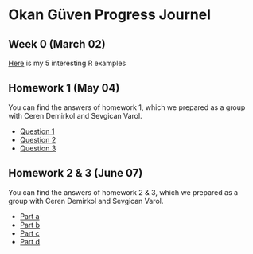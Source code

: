 ﻿# Okan Güven Progress Journel

## Week 0 (March 02)

[Here](files/Example_Homework_0.html) is my 5 interesting R examples

## Homework 1 (May 04)
You can find the answers of homework 1, which we prepared as a group with Ceren Demirkol and Sevgican Varol.

* [Question 1](files/H1Q1.html)
* [Question 2](files/H1Q2.html)
* [Question 3](files/H1Q3.html)

## Homework 2 & 3 (June 07)
You can find the answers of homework 2 & 3, which we prepared as a group with Ceren Demirkol and Sevgican Varol.

* [Part a](files/H23Pa.html)
* [Part b](files/H23Pb.html)
* [Part c](files/H23Pc.html)
* [Part d](files/H23Pd.html)
